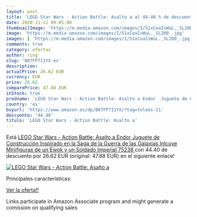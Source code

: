 ```yaml
---
layout: post
title: 'LEGO Star Wars - Action Battle: Asalto a al 44.40 % de descuento'
date: 2020-11-11 09:05:00
thumbnailImage: 'https://m.media-amazon.com/images/I/51xCoaIsWuL._SL200_.jpg'
image: 'https://m.media-amazon.com/images/I/51xCoaIsWuL._SL200_.jpg'
images: [ 'https://m.media-amazon.com/images/I/51xCoaIsWuL._SL200_.jpg' ]
comments: true
category: ofertas
author: ring
slug: 'B07FP711YX-es'
description:
actualPrice: 26.62 EUR
currency: EUR
price: 26.62
comparePrice: 47.88 EUR
inStock: true
prodname: 'LEGO Star Wars - Action Battle: Asalto a Endor  Juguete de Construcción Inspirado en la Saga de la Guerra de las Galaxias  Inlcuye Minifiguras de un Ewok y un Soldado Imperial  75238 '
country: 'es'
buyurl: 'https://www.amazon.es/dp/B07FP711YX/?tag=tolees-21'
descuento: '44.40'
titulo: 'LEGO Star Wars - Action Battle: Asalto a'
---
```


Está [LEGO Star Wars - Action Battle: Asalto a Endor  Juguete de Construcción Inspirado en la Saga de la Guerra de las Galaxias  Inlcuye Minifiguras de un Ewok y un Soldado Imperial  75238 ](https://www.amazon.es/dp/B07FP711YX/?tag=tolees-21) con 44.40 de descuento por 26.62 EUR (original: 47.88 EUR) en el siguiente enlace!

[![LEGO Star Wars - Action Battle: Asalto a](https://m.media-amazon.com/images/I/51xCoaIsWuL._SL200_.jpg)](https://www.amazon.es/dp/B07FP711YX/?tag=tolees-21)

Principales características:


[Ver la oferta!!](https://www.amazon.es/dp/B07FP711YX/?tag=tolees-21)

Links participate in Amazon Associate program and might generate a comission on qualifying sales



